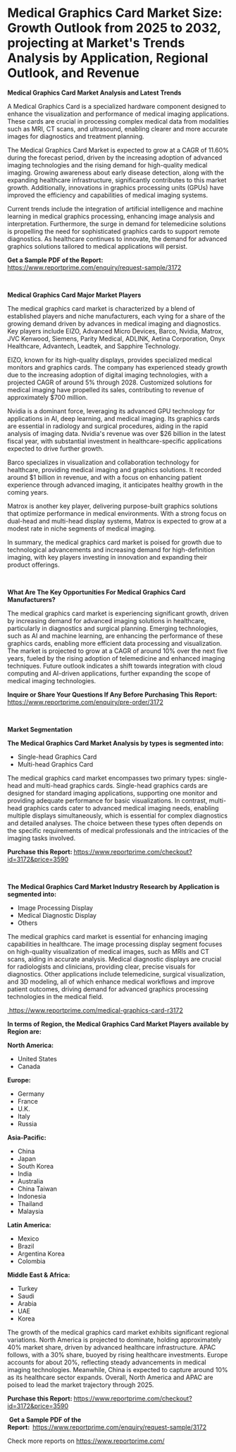 <p><h1>Medical Graphics Card Market Size: Growth Outlook from 2025 to 2032, projecting at Market's Trends Analysis by Application, Regional Outlook, and Revenue</h1></p><p><strong>Medical Graphics Card Market Analysis and Latest Trends</strong></p>
<p><p>A Medical Graphics Card is a specialized hardware component designed to enhance the visualization and performance of medical imaging applications. These cards are crucial in processing complex medical data from modalities such as MRI, CT scans, and ultrasound, enabling clearer and more accurate images for diagnostics and treatment planning.</p><p>The Medical Graphics Card Market is expected to grow at a CAGR of 11.60% during the forecast period, driven by the increasing adoption of advanced imaging technologies and the rising demand for high-quality medical imaging. Growing awareness about early disease detection, along with the expanding healthcare infrastructure, significantly contributes to this market growth. Additionally, innovations in graphics processing units (GPUs) have improved the efficiency and capabilities of medical imaging systems. </p><p>Current trends include the integration of artificial intelligence and machine learning in medical graphics processing, enhancing image analysis and interpretation. Furthermore, the surge in demand for telemedicine solutions is propelling the need for sophisticated graphics cards to support remote diagnostics. As healthcare continues to innovate, the demand for advanced graphics solutions tailored to medical applications will persist.</p></p>
<p><strong>Get a Sample PDF of the Report:&nbsp;</strong> <a href="https://www.reportprime.com/enquiry/request-sample/3172?utm_campaign=1743&utm_medium=2&utm_source=Github&utm_content=ia&utm_term=18032025&utm_id=medical-graphics-card">https://www.reportprime.com/enquiry/request-sample/3172</a></p>
<p>&nbsp;</p>
<p><strong>Medical Graphics Card Major Market Players</strong></p>
<p><p>The medical graphics card market is characterized by a blend of established players and niche manufacturers, each vying for a share of the growing demand driven by advances in medical imaging and diagnostics. Key players include EIZO, Advanced Micro Devices, Barco, Nvidia, Matrox, JVC Kenwood, Siemens, Parity Medical, ADLINK, Aetina Corporation, Onyx Healthcare, Advantech, Leadtek, and Sapphire Technology.</p><p>EIZO, known for its high-quality displays, provides specialized medical monitors and graphics cards. The company has experienced steady growth due to the increasing adoption of digital imaging technologies, with a projected CAGR of around 5% through 2028. Customized solutions for medical imaging have propelled its sales, contributing to revenue of approximately $700 million.</p><p>Nvidia is a dominant force, leveraging its advanced GPU technology for applications in AI, deep learning, and medical imaging. Its graphics cards are essential in radiology and surgical procedures, aiding in the rapid analysis of imaging data. Nvidia's revenue was over $26 billion in the latest fiscal year, with substantial investment in healthcare-specific applications expected to drive further growth.</p><p>Barco specializes in visualization and collaboration technology for healthcare, providing medical imaging and graphics solutions. It recorded around $1 billion in revenue, and with a focus on enhancing patient experience through advanced imaging, it anticipates healthy growth in the coming years.</p><p>Matrox is another key player, delivering purpose-built graphics solutions that optimize performance in medical environments. With a strong focus on dual-head and multi-head display systems, Matrox is expected to grow at a modest rate in niche segments of medical imaging.</p><p>In summary, the medical graphics card market is poised for growth due to technological advancements and increasing demand for high-definition imaging, with key players investing in innovation and expanding their product offerings.</p></p>
<p>&nbsp;</p>
<p><strong>What Are The Key Opportunities For Medical Graphics Card Manufacturers?</strong></p>
<p><p>The medical graphics card market is experiencing significant growth, driven by increasing demand for advanced imaging solutions in healthcare, particularly in diagnostics and surgical planning. Emerging technologies, such as AI and machine learning, are enhancing the performance of these graphics cards, enabling more efficient data processing and visualization. The market is projected to grow at a CAGR of around 10% over the next five years, fueled by the rising adoption of telemedicine and enhanced imaging techniques. Future outlook indicates a shift towards integration with cloud computing and AI-driven applications, further expanding the scope of medical imaging technologies.</p></p>
<p><strong>Inquire or Share Your Questions If Any Before Purchasing This Report:</strong> <a href="https://www.reportprime.com/enquiry/pre-order/3172?utm_campaign=1743&utm_medium=2&utm_source=Github&utm_content=ia&utm_term=18032025&utm_id=medical-graphics-card">https://www.reportprime.com/enquiry/pre-order/3172</a></p>
<p>&nbsp;</p>
<p><strong>Market Segmentation</strong></p>
<p><strong>The Medical Graphics Card Market Analysis by types is segmented into:</strong></p>
<p><ul><li>Single-head Graphics Card</li><li>Multi-head Graphics Card</li></ul></p>
<p><p>The medical graphics card market encompasses two primary types: single-head and multi-head graphics cards. Single-head graphics cards are designed for standard imaging applications, supporting one monitor and providing adequate performance for basic visualizations. In contrast, multi-head graphics cards cater to advanced medical imaging needs, enabling multiple displays simultaneously, which is essential for complex diagnostics and detailed analyses. The choice between these types often depends on the specific requirements of medical professionals and the intricacies of the imaging tasks involved.</p></p>
<p><strong>Purchase this Report:&nbsp;</strong><a href="https://www.reportprime.com/checkout?id=3172&price=3590&utm_campaign=1743&utm_medium=2&utm_source=Github&utm_content=ia&utm_term=18032025&utm_id=medical-graphics-card">https://www.reportprime.com/checkout?id=3172&price=3590</a></p>
<p>&nbsp;</p>
<p><strong>The Medical Graphics Card Market Industry Research by Application is segmented into:</strong></p>
<p><ul><li>Image Processing Display</li><li>Medical Diagnostic Display</li><li>Others</li></ul></p>
<p><p>The medical graphics card market is essential for enhancing imaging capabilities in healthcare. The image processing display segment focuses on high-quality visualization of medical images, such as MRIs and CT scans, aiding in accurate analysis. Medical diagnostic displays are crucial for radiologists and clinicians, providing clear, precise visuals for diagnostics. Other applications include telemedicine, surgical visualization, and 3D modeling, all of which enhance medical workflows and improve patient outcomes, driving demand for advanced graphics processing technologies in the medical field.</p></p>
<p><a href="https://www.reportprime.com/medical-graphics-card-r3172?utm_campaign=1743&utm_medium=2&utm_source=Github&utm_content=ia&utm_term=18032025&utm_id=medical-graphics-card">&nbsp;https://www.reportprime.com/medical-graphics-card-r3172</a></p>
<p><strong>In terms of Region, the Medical Graphics Card Market Players available by Region are:</strong></p>
<p>
    <p> <strong> North America: </strong>
        <ul>
            <li>United States</li>
            <li>Canada</li>
        </ul>
        </p> 
    <p> <strong> Europe: </strong>
        <ul>
            <li>Germany</li>
            <li>France</li>
            <li>U.K.</li>
            <li>Italy</li>
            <li>Russia</li>
        </ul>
        </p> 
    <p> <strong> Asia-Pacific: </strong>
        <ul>
            <li>China</li>
            <li>Japan</li>
            <li>South Korea</li>
            <li>India</li>
            <li>Australia</li>
            <li>China Taiwan</li>
            <li>Indonesia</li>
            <li>Thailand</li>
            <li>Malaysia</li>
        </ul>
        </p> 
    <p> <strong> Latin America: </strong>
        <ul>
            <li>Mexico</li>
            <li>Brazil</li>
            <li>Argentina Korea</li>
            <li>Colombia</li>
        </ul>
        </p> 
    <p> <strong> Middle East & Africa: </strong>
        <ul>
            <li>Turkey</li>
            <li>Saudi</li>
            <li>Arabia</li>
            <li>UAE</li>
            <li>Korea</li>
        </ul>
    </p>
    </p>
<p><p>The growth of the medical graphics card market exhibits significant regional variations. North America is projected to dominate, holding approximately 40% market share, driven by advanced healthcare infrastructure. APAC follows, with a 30% share, buoyed by rising healthcare investments. Europe accounts for about 20%, reflecting steady advancements in medical imaging technologies. Meanwhile, China is expected to capture around 10% as its healthcare sector expands. Overall, North America and APAC are poised to lead the market trajectory through 2025.</p></p>
<p><strong>Purchase this Report: </strong><a href="https://www.reportprime.com/checkout?id=3172&price=3590&utm_campaign=1743&utm_medium=2&utm_source=Github&utm_content=ia&utm_term=18032025&utm_id=medical-graphics-card">https://www.reportprime.com/checkout?id=3172&price=3590</a></p>
<p>&nbsp;<strong>Get a Sample PDF of the Report:&nbsp;&nbsp;</strong><a href="https://www.reportprime.com/enquiry/request-sample/3172?utm_campaign=1743&utm_medium=2&utm_source=Github&utm_content=ia&utm_term=18032025&utm_id=medical-graphics-card">https://www.reportprime.com/enquiry/request-sample/3172</a></p>
<p><strong></strong></p>
<p>Check more reports on <a href="https://www.reportprime.com/?utm_campaign=1743&utm_medium=2&utm_source=Github&utm_content=ia&utm_term=18032025&utm_id=medical-graphics-card">https://www.reportprime.com/</a></p>